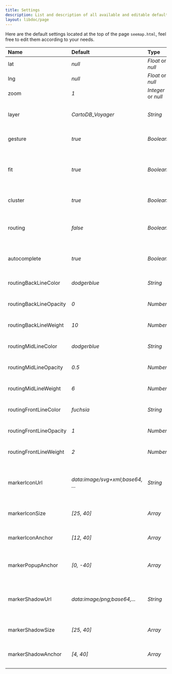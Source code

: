 ```yaml
---
title: Settings
description: List and description of all available and editable default settings
layout: libdoc/page
---
```


Here are the default settings located at the top of the page `seemap.html`, feel free to edit them according to your needs.

| Name | Default | Type | Description |
| :- | :- | :- | :- |
| lat | *null* | *Float* or *null* | Default latitude |
| lng | *null* | *Float* or *null* | Default longitude |
| zoom | *1* | *Integer* or *null* | Default map zoom level |
| layer | *CartoDB_Voyager* | *String* | Default tile provider applied, [view all available](layers.html) |
| gesture | *true* | *Boolean* | Enable or disable gesture handling |
| fit | *true* | *Boolean* | Enable or disable automatic fit to the view of markers bounds |
| cluster | *true* | *Boolean* | Enable or disable marker cluster |
| routing | *false* | *Boolean* | Enable or disable routing by default - Requires at least 2 markers |
| autocomplete | *true* | *Boolean* | Enable or disable autocomplete search |
| routingBackLineColor | *dodgerblue* | *String* | Routing style back line CSS color |
| routingBackLineOpacity | *0* |  *Number* | Routing style back line CSS opacity |
| routingBackLineWeight | *10* |  *Number* | Routing style back line CSS weight |
| routingMidLineColor | *dodgerblue* | *String* | Routing style middle line CSS color |
| routingMidLineOpacity | *0.5* | *Number* | Routing style middle line CSS opacity |
| routingMidLineWeight | *6* | *Number* | Routing style middle line CSS weight |
| routingFrontLineColor | *fuchsia* | *String* | Routing style front line CSS color |
| routingFrontLineOpacity | *1* | *Number* | Routing style front line CSS opacity |
| routingFrontLineWeight | *2* | *Number* | Routing style front line CSS weight |
| markerIconUrl | *data:image/svg+xml;base64, ...* | *String* | Marker icon URL, can be base64 (recommended) or public remote URL |
| markerIconSize | *[25, 40]* | *Array* | Marker icon size [x, y] in pixels |
| markerIconAnchor | *[12, 40]* | *Array* | Marker icon anchor position [x, y]. Origin is top left. |
| markerPopupAnchor | *[0, -40]* | *Array* | Marker popup anchor position [x, y]. Origin is bottom center. |
| markerShadowUrl | *data:image/png;base64,...* | *String* | Marker shadow URL, can be base64 (recommended) or public remote URL |
| markerShadowSize | *[25, 40]* | *Array* | Marker shadow size [x, y] in pixels |
| markerShadowAnchor | *[4, 40]* | *Array* | Marker shadow anchor position. Origin is top left. |
